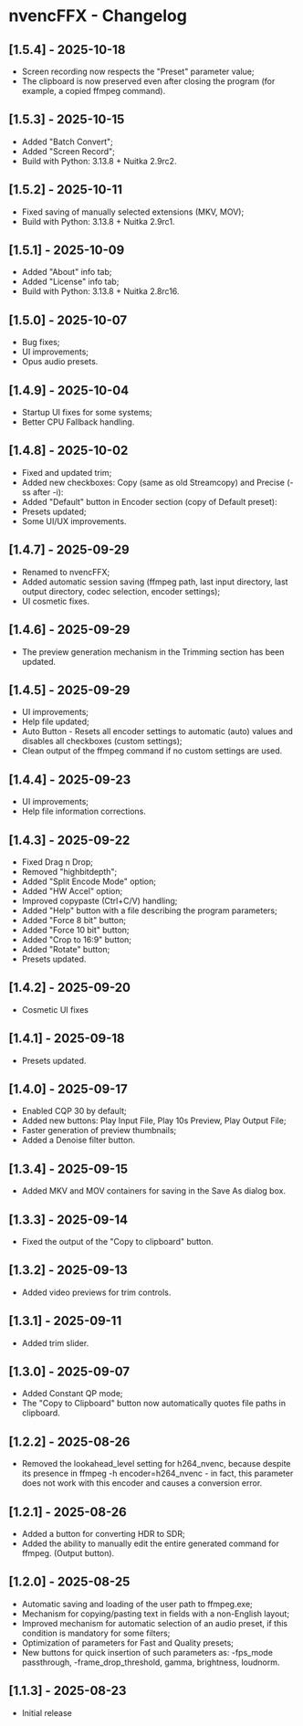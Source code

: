 # nvencFFX - Changelog

## [1.5.4] - 2025-10-18
- Screen recording now respects the "Preset" parameter value;
- The clipboard is now preserved even after closing the program (for example, a copied ffmpeg command).

## [1.5.3] - 2025-10-15
- Added "Batch Convert";
- Added "Screen Record";
- Build with Python: 3.13.8 + Nuitka 2.9rc2.

## [1.5.2] - 2025-10-11
- Fixed saving of manually selected extensions (MKV, MOV);
- Build with Python: 3.13.8 + Nuitka 2.9rc1.

## [1.5.1] - 2025-10-09
- Added "About" info tab;
- Added "License" info tab;
- Build with Python: 3.13.8 + Nuitka 2.8rc16.

## [1.5.0] - 2025-10-07
- Bug fixes;
- UI improvements;
- Opus audio presets.

## [1.4.9] - 2025-10-04
- Startup UI fixes for some systems;
- Better CPU Fallback handling.

## [1.4.8] - 2025-10-02
- Fixed and updated trim;
- Added new checkboxes: Copy (same as old Streamcopy) and Precise (-ss after -i):
- Added "Default" button in Encoder section (copy of Default preset):
- Presets updated;
- Some UI/UX improvements.

## [1.4.7] - 2025-09-29
- Renamed to nvencFFX;
- Added automatic session saving (ffmpeg path, last input directory, last output directory, codec selection, encoder settings);
- UI cosmetic fixes.

## [1.4.6] - 2025-09-29
- The preview generation mechanism in the Trimming section has been updated.

## [1.4.5] - 2025-09-29
- UI improvements;
- Help file updated;
- Auto Button - Resets all encoder settings to automatic (auto) values and disables all checkboxes (custom settings);
- Clean output of the ffmpeg command if no custom settings are used.

## [1.4.4] - 2025-09-23
- UI improvements;
- Help file information corrections.

## [1.4.3] - 2025-09-22
- Fixed Drag n Drop;
- Removed "highbitdepth";
- Added "Split Encode Mode" option;
- Added "HW Accel" option;
- Improved copypaste (Ctrl+C/V) handling;
- Added "Help" button with a file describing the program parameters;
- Added "Force 8 bit" button;
- Added "Force 10 bit" button;
- Added "Crop to 16:9" button;
- Added "Rotate" button;
- Presets updated.

## [1.4.2] - 2025-09-20
- Cosmetic UI fixes

## [1.4.1] - 2025-09-18
- Presets updated.

## [1.4.0] - 2025-09-17
- Enabled CQP 30 by default;
- Added new buttons: Play Input File, Play 10s Preview, Play Output File;
- Faster generation of preview thumbnails;
- Added a Denoise filter button.

## [1.3.4] - 2025-09-15
- Added MKV and MOV containers for saving in the Save As dialog box.

## [1.3.3] - 2025-09-14
- Fixed the output of the "Copy to clipboard" button.

## [1.3.2] - 2025-09-13
- Added video previews for trim controls.

## [1.3.1] - 2025-09-11
- Added trim slider.

## [1.3.0] - 2025-09-07
- Added Constant QP mode;
- The "Copy to Clipboard" button now automatically quotes file paths in clipboard.

## [1.2.2] - 2025-08-26
- Removed the lookahead_level setting for h264_nvenc, because despite its presence in ffmpeg -h encoder=h264_nvenc - in fact, this parameter does not work with this encoder and causes a conversion error.

## [1.2.1] - 2025-08-26
- Added a button for converting HDR to SDR;
- Added the ability to manually edit the entire generated command for ffmpeg. (Output button).

## [1.2.0] - 2025-08-25
- Automatic saving and loading of the user path to ffmpeg.exe;
- Mechanism for copying/pasting text in fields with a non-English layout;
- Improved mechanism for automatic selection of an audio preset, if this condition is mandatory for some filters;
- Optimization of parameters for Fast and Quality presets;
- New buttons for quick insertion of such parameters as: -fps_mode passthrough, -frame_drop_threshold, gamma, brightness, loudnorm.

## [1.1.3] - 2025-08-23
- Initial release
